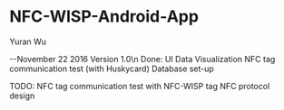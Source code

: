 # NFC-WISP-Android-App
Yuran Wu

--November 22 2016 Version 1.0\n
  Done:
  UI
  Data Visualization
  NFC tag communication test (with Huskycard)
  Database set-up
  
  TODO:
  NFC tag communication test with NFC-WISP tag
  NFC protocol design
